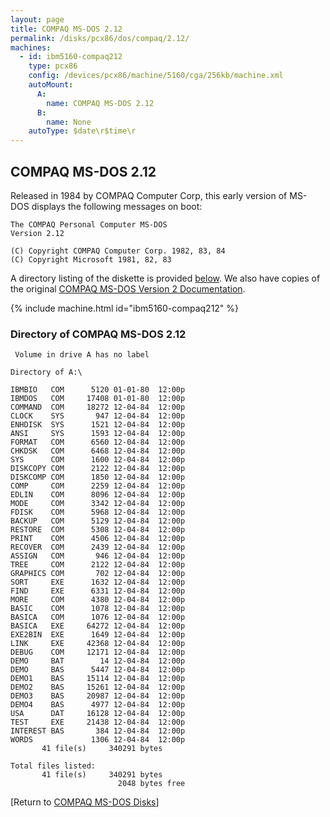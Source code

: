 ```yaml
---
layout: page
title: COMPAQ MS-DOS 2.12
permalink: /disks/pcx86/dos/compaq/2.12/
machines:
  - id: ibm5160-compaq212
    type: pcx86
    config: /devices/pcx86/machine/5160/cga/256kb/machine.xml
    autoMount:
      A:
        name: COMPAQ MS-DOS 2.12
      B:
        name: None
    autoType: $date\r$time\r
---
```


COMPAQ MS-DOS 2.12
------------------

Released in 1984 by COMPAQ Computer Corp, this early version of MS-DOS displays the following messages on boot:

	The COMPAQ Personal Computer MS-DOS
	Version 2.12
	
	(C) Copyright COMPAQ Computer Corp. 1982, 83, 84
	(C) Copyright Microsoft 1981, 82, 83

A directory listing of the diskette is provided [below](#directory-of-compaq-ms-dos-212).
We also have copies of the original [COMPAQ MS-DOS Version 2 Documentation](/pubs/pc/software/dos/COMPAQ200/).

{% include machine.html id="ibm5160-compaq212" %}

### Directory of COMPAQ MS-DOS 2.12

	 Volume in drive A has no label

	Directory of A:\

	IBMBIO   COM      5120 01-01-80  12:00p
	IBMDOS   COM     17408 01-01-80  12:00p
	COMMAND  COM     18272 12-04-84  12:00p
	CLOCK    SYS       947 12-04-84  12:00p
	ENHDISK  SYS      1521 12-04-84  12:00p
	ANSI     SYS      1593 12-04-84  12:00p
	FORMAT   COM      6560 12-04-84  12:00p
	CHKDSK   COM      6468 12-04-84  12:00p
	SYS      COM      1600 12-04-84  12:00p
	DISKCOPY COM      2122 12-04-84  12:00p
	DISKCOMP COM      1850 12-04-84  12:00p
	COMP     COM      2259 12-04-84  12:00p
	EDLIN    COM      8096 12-04-84  12:00p
	MODE     COM      3342 12-04-84  12:00p
	FDISK    COM      5968 12-04-84  12:00p
	BACKUP   COM      5129 12-04-84  12:00p
	RESTORE  COM      5308 12-04-84  12:00p
	PRINT    COM      4506 12-04-84  12:00p
	RECOVER  COM      2439 12-04-84  12:00p
	ASSIGN   COM       946 12-04-84  12:00p
	TREE     COM      2122 12-04-84  12:00p
	GRAPHICS COM       702 12-04-84  12:00p
	SORT     EXE      1632 12-04-84  12:00p
	FIND     EXE      6331 12-04-84  12:00p
	MORE     COM      4380 12-04-84  12:00p
	BASIC    COM      1078 12-04-84  12:00p
	BASICA   COM      1076 12-04-84  12:00p
	BASICA   EXE     64272 12-04-84  12:00p
	EXE2BIN  EXE      1649 12-04-84  12:00p
	LINK     EXE     42368 12-04-84  12:00p
	DEBUG    COM     12171 12-04-84  12:00p
	DEMO     BAT        14 12-04-84  12:00p
	DEMO     BAS      5447 12-04-84  12:00p
	DEMO1    BAS     15114 12-04-84  12:00p
	DEMO2    BAS     15261 12-04-84  12:00p
	DEMO3    BAS     20987 12-04-84  12:00p
	DEMO4    BAS      4977 12-04-84  12:00p
	USA      DAT     16128 12-04-84  12:00p
	TEST     EXE     21438 12-04-84  12:00p
	INTEREST BAS       384 12-04-84  12:00p
	WORDS             1306 12-04-84  12:00p
	       41 file(s)     340291 bytes

	Total files listed:
	       41 file(s)     340291 bytes
	                        2048 bytes free

[Return to [COMPAQ MS-DOS Disks](/disks/pcx86/dos/compaq/)]
